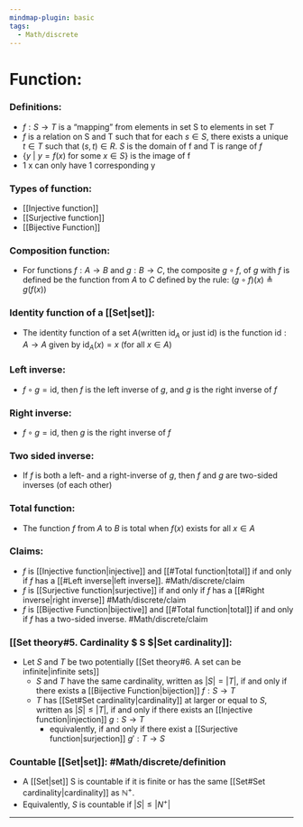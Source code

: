 ```yaml
---
mindmap-plugin: basic
tags:
  - Math/discrete
---
```

# Function:
### Definitions:
- $f:S\to T$ is a “mapping” from elements in set S to elements in set $T$
- $f$ is a relation on S and T such that for each $s\in S$, there exists a unique $t\in T$ such that $(s,t)\in R. \ S$ is the domain of f and T is range of $f$
- $\{ y \ | \ y=f(x)$ for some $x\in S\}$ is the image of f
- 1 x can only have 1 corresponding y
### Types of function:
- [[Injective function]]
- [[Surjective function]]
- [[Bijective Function]]
### Composition function:
- For functions $f: A\to B$ and $g: B\to C$, the composite $g\circ f$, of $g$ with $f$ is defined be the function from $A$ to $C$ defined by the rule: $(g\circ f)(x)\triangleq g(f(x))$
### Identity function of a [[Set|set]]:
- The identity function of a set $A$(written $\text{id}_A$ or just $\text{id}$) is the function $\text{id} :A\to A$ given by $\text{id}_A(x)=x$ (for all $x\in A$)
### Left inverse:
- $f\circ g=\text{id}$, then $f$ is the left inverse of $g$, and $g$ is the right inverse of $f$
### Right inverse:
-  $f\circ g=\text{id}$, then $g$ is the right inverse of $f$
### Two sided inverse:
- If $f$ is both a left- and a right-inverse of $g$, then $f$ and $g$ are two-sided inverses (of each other)
### Total function:
- The function $f$ from $A$ to $B$ is total when $f(x)$ exists for all $x\in A$
### Claims:
- $f$ is [[Injective function|injective]] and [[#Total function|total]] if and only if $f$ has a [[#Left inverse|left inverse]]. #Math/discrete/claim 
- $f$ is [[Surjective function|surjective]] if and only if $f$ has a [[#Right inverse|right inverse]] #Math/discrete/claim 
- $f$ is [[Bijective Function|bijective]] and [[#Total function|total]] if and only if $f$ has a two-sided inverse. #Math/discrete/claim 
### [[Set theory#5. Cardinality $ S $|Set cardinality]]:
- Let $S$ and $T$ be two potentially [[Set theory#6. A set can be infinite|infinite sets]]
	- $S$ and $T$ have the same cardinality, written as $|S|=|T|$, if and only if there exists a [[Bijective Function|bijection]] $f:S\to T$
	- $T$ has [[Set#Set cardinality|cardinality]] at larger or equal to $S$, written as $|S|\le |T|$, if and only if there exists an [[Injective function|injection]] $g:S\to T$ 
		- equivalently, if and only if there exist a [[Surjective function|surjection]] $g':T\to S$
### Countable [[Set|set]]: #Math/discrete/definition 
- A [[Set|set]] S is countable if it is finite or has the same [[Set#Set cardinality|cardinality]] as $\mathbb N^+$.
- Equivalently, $S$ is countable if $|S|\le|N^+|$
---